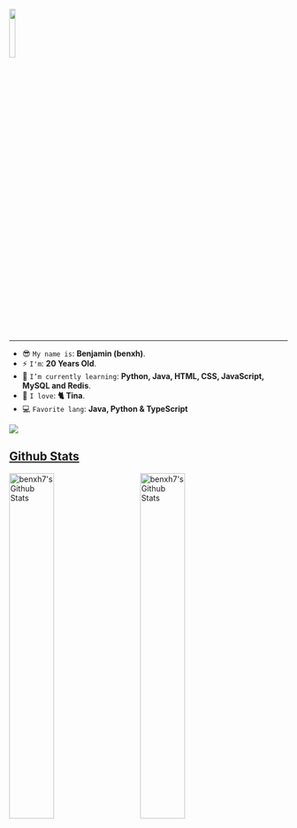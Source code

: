 <!-- Imagen -->
<!-- ![64786f790030895a9e99e54b1a2fb22a](https://user-images.githubusercontent.com/108086683/208324894-1fcf78ce-65c6-478a-80ed-701eb6c04d9b.gif) -->
<!--<img src="https://imgur.com/XbRGAxK.jpg">-->
<!--<a href=#><img src="contributions.svg"></a>

<p align="center">
  <a href="https://git.io/typing-svg"><img src="https://readme-typing-svg.demolab.com?font=Fira+Code&pause=1000&color=118D04&center=true&vCenter=true&width=435&lines=-+Hi%2C+I%E2%80%99m+%40benxh.;-+Programmer+Analyst+Student" alt="Typing SVG" /></a>
</p> -->

<p align='left'>
    <img src='https://komarev.com/ghpvc/?username=benxh&color=blue' width='15%'/>
</p>

<hr/>

* 😎 `My name is`: **Benjamin (benxh)**.
* ⚡ `I'm`: **20 Years Old**.
* 🌱 `I’m currently learning`: **Python, Java, HTML, CSS, JavaScript, MySQL and Redis**.
* 💖 `I love`: **🐈 Tina**.
* 💻 `Favorite lang`: **Java, Python & TypeScript**
<!-- Perfil de Discord -->
<div align='left'>
  <a href='https://dsc.bio/benxh'>
  <img src='https://lanyard.kyrie25.dev/api/500095712348995584?imgStyle=square&gradient=FFB900-FFCC45-FFDC7E-FFFFFF'/>
</div>

## Github Stats

<a href="https://github.com/benxh7"><img align="center" src="https://github-readme-stats-anuraghazra1.vercel.app/api?username=benxh7&theme=great-gatsby&locale=en&count_private=true&show_icons=true" width=40% alt="benxh7's Github Stats"></a>&nbsp;&nbsp;&nbsp;&nbsp;&nbsp;&nbsp;&nbsp;&nbsp; <a href="https://github.com/benxh7"><img align="center" src="https://github-readme-stats.vercel.app/api/top-langs/?username=benxh7&layout=compact&theme=great-gatsby&locale=en" width=40% alt="benxh7's Github Stats"></a>
